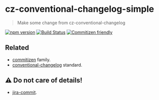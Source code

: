# cz-conventional-changelog-simple
> Make some change from cz-conventional-changelog

[![npm version](https://img.shields.io/npm/v/cz-conventional-changelog-simple.svg?style=flat-square)](https://www.npmjs.org/package/cz-conventional-changelog-simple)
[![Build Status](https://img.shields.io/travis/likun7981/cz-conventional-changelog-simple.svg?style=flat-square)](https://travis-ci.org/likun7981/cz-conventional-changelog-simple)
[![Commitizen friendly](https://img.shields.io/badge/commitizen-friendly-brightgreen.svg?style=flat-square)](http://commitizen.github.io/cz-cli/)

## Related  
* [commitizen](https://github.com/commitizen/cz-cli) family. 
* [conventional-changelog](https://github.com/commitizen/cz-conventional-changelog) standard.

## ⚠ Do not care of details! 

* [jira-commit](https://github.com/likun7981/jira-commit). 
